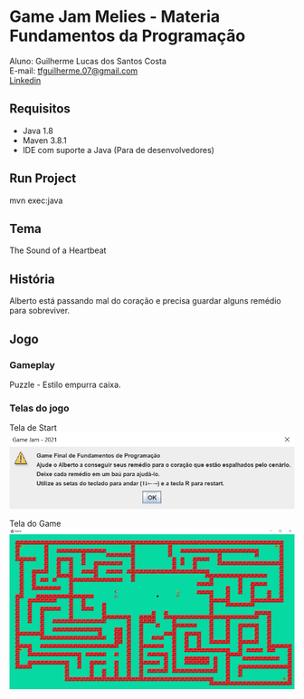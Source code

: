 # Game Jam Melies - Materia Fundamentos da Programação
Aluno: Guilherme Lucas dos Santos Costa  
E-mail: tfguilherme.07@gmail.com  
[Linkedin](https://www.linkedin.com/in/guilherme-scosta/)

## Requisitos
* Java 1.8
* Maven 3.8.1
* IDE com suporte a Java (Para de desenvolvedores)

## Run Project
mvn exec:java

## Tema
The Sound of a Heartbeat

## História
Alberto está passando mal do coração e precisa guardar alguns remédio para sobreviver.

## Jogo
### Gameplay
Puzzle - Estilo empurra caixa.

### Telas do jogo
Tela de Start
![img](src/main/resources/imgs_git/tela_start.png)

Tela do Game
![img](src/main/resources/imgs_git/tela_game.png)
